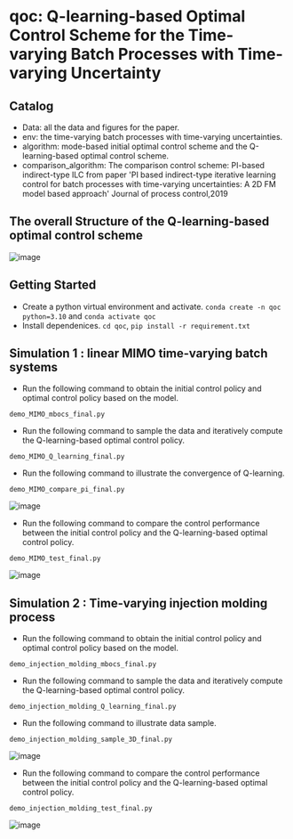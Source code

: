 # qoc: Q-learning-based Optimal Control Scheme for the Time-varying Batch Processes with Time-varying Uncertainty


## Catalog

* Data: all the data and figures for the paper. 
* env: the time-varying batch processes with time-varying uncertainties.
* algorithm: mode-based initial optimal control scheme and the Q-learning-based optimal control scheme.
* comparison_algorithm:  The comparison control scheme: PI-based indirect-type ILC from paper 'PI based indirect-type iterative learning control for batch processes with time-varying uncertainties: A 2D FM model based approach' Journal of process control,2019

## The overall Structure of the Q-learning-based optimal control scheme
![image](https://github.com/CrazyThomasLiu/qoc_for_time_varying_batch_systems/blob/master/Q_learning_based_optimal_control_scheme.jpg)

## Getting Started
* Create a python virtual environment and activate. `conda create -n qoc python=3.10` and `conda activate qoc`
* Install dependenices. `cd qoc`, `pip install -r requirement.txt` 

##  Simulation 1 : linear MIMO time-varying batch systems

* Run the following command to obtain the initial control policy and optimal control policy based on the model.
```
demo_MIMO_mbocs_final.py
```
* Run the following command to sample the data and iteratively compute the Q-learning-based optimal control policy.
```
demo_MIMO_Q_learning_final.py
```

* Run the following command to illustrate the convergence of Q-learning.
```
demo_MIMO_compare_pi_final.py
```
![image](https://github.com/CrazyThomasLiu/qoc_for_time_varying_batch_systems/blob/master/Compare_pi_MIMO_final.jpg)


* Run the following command to compare the control performance between the initial control policy and the Q-learning-based optimal control policy.
```
demo_MIMO_test_final.py
```
![image](https://github.com/CrazyThomasLiu/qoc_for_time_varying_batch_systems/blob/master/Q_learning_MIMO_output_final.jpg)



##  Simulation 2 : Time-varying injection molding process

* Run the following command to obtain the initial control policy and optimal control policy based on the model.
```
demo_injection_molding_mbocs_final.py
```
* Run the following command to sample the data and iteratively compute the Q-learning-based optimal control policy.
```
demo_injection_molding_Q_learning_final.py
```

* Run the following command to illustrate data sample.
```
demo_injection_molding_sample_3D_final.py
```
![image](https://github.com/CrazyThomasLiu/qoc_for_time_varying_batch_systems/blob/master/sample_data_3D_injection_molding_final.jpg)

* Run the following command to compare the control performance between the initial control policy and the Q-learning-based optimal control policy.
```
demo_injection_molding_test_final.py
```
![image](https://github.com/CrazyThomasLiu/qoc_for_time_varying_batch_systems/blob/master/Q_learning_injection_molding_final.jpg)


